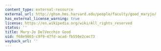 ```yaml
---
content_type: external-resource
external_url: http://ghsm.hms.harvard.edu/people/faculty/good_maryjo/
has_external_license_warning: true
license: https://en.wikipedia.org/wiki/All_rights_reserved
status: ''
title: Mary-Jo DelVecchio Good
uid: f68e9865-c9f9-47fd-acad-fb550e2cec73
wayback_url: ''
---
```

